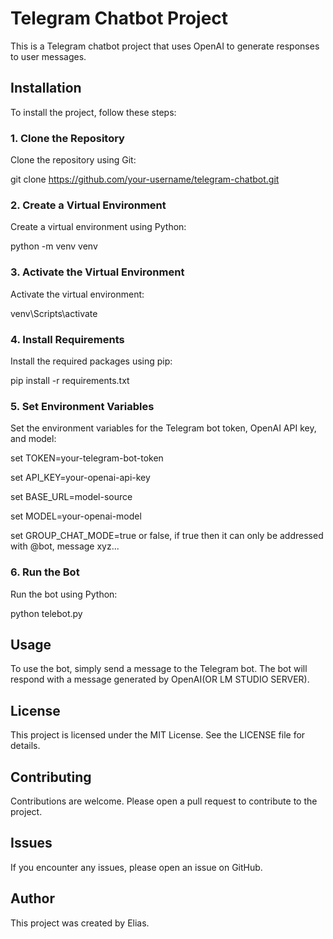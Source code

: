 # Telegram Chatbot Project

This is a Telegram chatbot project that uses OpenAI to generate responses to user messages.

## Installation

To install the project, follow these steps:

### 1. Clone the Repository

Clone the repository using Git:

git clone https://github.com/your-username/telegram-chatbot.git

### 2. Create a Virtual Environment

Create a virtual environment using Python:

python -m venv venv

### 3. Activate the Virtual Environment

Activate the virtual environment:

venv\Scripts\activate

### 4. Install Requirements

Install the required packages using pip:

pip install -r requirements.txt

### 5. Set Environment Variables

Set the environment variables for the Telegram bot token, OpenAI API key, and model:

set TOKEN=your-telegram-bot-token

set API_KEY=your-openai-api-key

set BASE_URL=model-source

set MODEL=your-openai-model

set GROUP_CHAT_MODE=true or false, if true then it can only be addressed with @bot, message xyz...

### 6. Run the Bot

Run the bot using Python:

python telebot.py

## Usage

To use the bot, simply send a message to the Telegram bot. The bot will respond with a message generated by OpenAI(OR LM STUDIO SERVER).

## License

This project is licensed under the MIT License. See the LICENSE file for details.

## Contributing

Contributions are welcome. Please open a pull request to contribute to the project.

## Issues

If you encounter any issues, please open an issue on GitHub.

## Author

This project was created by Elias.
